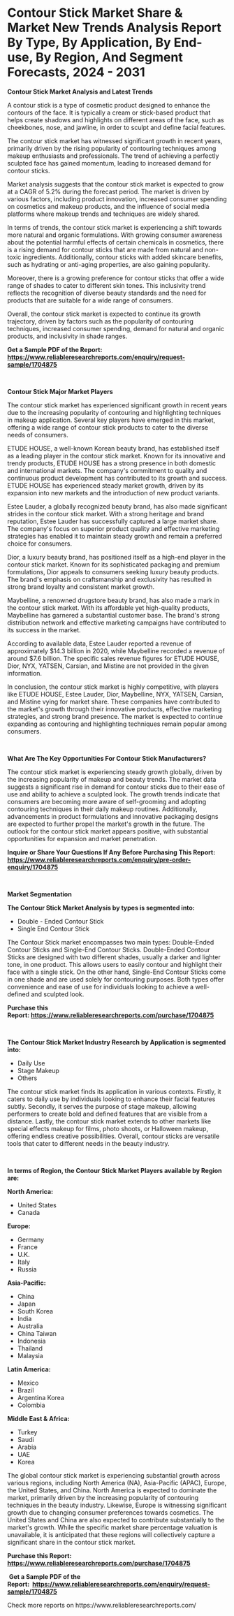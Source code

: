 <p><h1>Contour Stick Market Share & Market New Trends Analysis Report By Type, By Application, By End-use, By Region, And Segment Forecasts, 2024 - 2031</h1></p><p><strong>Contour Stick Market Analysis and Latest Trends</strong></p>
<p><p>A contour stick is a type of cosmetic product designed to enhance the contours of the face. It is typically a cream or stick-based product that helps create shadows and highlights on different areas of the face, such as cheekbones, nose, and jawline, in order to sculpt and define facial features.</p><p>The contour stick market has witnessed significant growth in recent years, primarily driven by the rising popularity of contouring techniques among makeup enthusiasts and professionals. The trend of achieving a perfectly sculpted face has gained momentum, leading to increased demand for contour sticks.</p><p>Market analysis suggests that the contour stick market is expected to grow at a CAGR of 5.2% during the forecast period. The market is driven by various factors, including product innovation, increased consumer spending on cosmetics and makeup products, and the influence of social media platforms where makeup trends and techniques are widely shared.</p><p>In terms of trends, the contour stick market is experiencing a shift towards more natural and organic formulations. With growing consumer awareness about the potential harmful effects of certain chemicals in cosmetics, there is a rising demand for contour sticks that are made from natural and non-toxic ingredients. Additionally, contour sticks with added skincare benefits, such as hydrating or anti-aging properties, are also gaining popularity.</p><p>Moreover, there is a growing preference for contour sticks that offer a wide range of shades to cater to different skin tones. This inclusivity trend reflects the recognition of diverse beauty standards and the need for products that are suitable for a wide range of consumers.</p><p>Overall, the contour stick market is expected to continue its growth trajectory, driven by factors such as the popularity of contouring techniques, increased consumer spending, demand for natural and organic products, and inclusivity in shade ranges.</p></p>
<p><strong>Get a Sample PDF of the Report:&nbsp; <a href="https://www.reliableresearchreports.com/enquiry/request-sample/1704875">https://www.reliableresearchreports.com/enquiry/request-sample/1704875</a></strong></p>
<p>&nbsp;</p>
<p><strong>Contour Stick Major Market Players</strong></p>
<p><p>The contour stick market has experienced significant growth in recent years due to the increasing popularity of contouring and highlighting techniques in makeup application. Several key players have emerged in this market, offering a wide range of contour stick products to cater to the diverse needs of consumers.</p><p>ETUDE HOUSE, a well-known Korean beauty brand, has established itself as a leading player in the contour stick market. Known for its innovative and trendy products, ETUDE HOUSE has a strong presence in both domestic and international markets. The company's commitment to quality and continuous product development has contributed to its growth and success. ETUDE HOUSE has experienced steady market growth, driven by its expansion into new markets and the introduction of new product variants.</p><p>Estee Lauder, a globally recognized beauty brand, has also made significant strides in the contour stick market. With a strong heritage and brand reputation, Estee Lauder has successfully captured a large market share. The company's focus on superior product quality and effective marketing strategies has enabled it to maintain steady growth and remain a preferred choice for consumers.</p><p>Dior, a luxury beauty brand, has positioned itself as a high-end player in the contour stick market. Known for its sophisticated packaging and premium formulations, Dior appeals to consumers seeking luxury beauty products. The brand's emphasis on craftsmanship and exclusivity has resulted in strong brand loyalty and consistent market growth.</p><p>Maybelline, a renowned drugstore beauty brand, has also made a mark in the contour stick market. With its affordable yet high-quality products, Maybelline has garnered a substantial customer base. The brand's strong distribution network and effective marketing campaigns have contributed to its success in the market.</p><p>According to available data, Estee Lauder reported a revenue of approximately $14.3 billion in 2020, while Maybelline recorded a revenue of around $7.6 billion. The specific sales revenue figures for ETUDE HOUSE, Dior, NYX, YATSEN, Carsian, and Mistine are not provided in the given information.</p><p>In conclusion, the contour stick market is highly competitive, with players like ETUDE HOUSE, Estee Lauder, Dior, Maybelline, NYX, YATSEN, Carsian, and Mistine vying for market share. These companies have contributed to the market's growth through their innovative products, effective marketing strategies, and strong brand presence. The market is expected to continue expanding as contouring and highlighting techniques remain popular among consumers.</p></p>
<p>&nbsp;</p>
<p><strong>What Are The Key Opportunities For Contour Stick Manufacturers?</strong></p>
<p><p>The contour stick market is experiencing steady growth globally, driven by the increasing popularity of makeup and beauty trends. The market data suggests a significant rise in demand for contour sticks due to their ease of use and ability to achieve a sculpted look. The growth trends indicate that consumers are becoming more aware of self-grooming and adopting contouring techniques in their daily makeup routines. Additionally, advancements in product formulations and innovative packaging designs are expected to further propel the market's growth in the future. The outlook for the contour stick market appears positive, with substantial opportunities for expansion and market penetration.</p></p>
<p><strong>Inquire or Share Your Questions If Any Before Purchasing This Report: <a href="https://www.reliableresearchreports.com/enquiry/pre-order-enquiry/1704875">https://www.reliableresearchreports.com/enquiry/pre-order-enquiry/1704875</a></strong></p>
<p>&nbsp;</p>
<p><strong>Market Segmentation</strong></p>
<p><strong>The Contour Stick Market Analysis by types is segmented into:</strong></p>
<p><ul><li>Double - Ended Contour Stick</li><li>Single End Contour Stick</li></ul></p>
<p><p>The Contour Stick market encompasses two main types: Double-Ended Contour Sticks and Single-End Contour Sticks. Double-Ended Contour Sticks are designed with two different shades, usually a darker and lighter tone, in one product. This allows users to easily contour and highlight their face with a single stick. On the other hand, Single-End Contour Sticks come in one shade and are used solely for contouring purposes. Both types offer convenience and ease of use for individuals looking to achieve a well-defined and sculpted look.</p></p>
<p><strong>Purchase this Report:&nbsp;<a href="https://www.reliableresearchreports.com/purchase/1704875">https://www.reliableresearchreports.com/purchase/1704875</a></strong></p>
<p>&nbsp;</p>
<p><strong>The Contour Stick Market Industry Research by Application is segmented into:</strong></p>
<p><ul><li>Daily Use</li><li>Stage Makeup</li><li>Others</li></ul></p>
<p><p>The contour stick market finds its application in various contexts. Firstly, it caters to daily use by individuals looking to enhance their facial features subtly. Secondly, it serves the purpose of stage makeup, allowing performers to create bold and defined features that are visible from a distance. Lastly, the contour stick market extends to other markets like special effects makeup for films, photo shoots, or Halloween makeup, offering endless creative possibilities. Overall, contour sticks are versatile tools that cater to different needs in the beauty industry.</p></p>
<p>&nbsp;</p>
<p><strong>In terms of Region, the Contour Stick Market Players available by Region are:</strong></p>
<p>
    <p> <strong> North America: </strong>
        <ul>
            <li>United States</li>
            <li>Canada</li>
        </ul>
        </p> 
    <p> <strong> Europe: </strong>
        <ul>
            <li>Germany</li>
            <li>France</li>
            <li>U.K.</li>
            <li>Italy</li>
            <li>Russia</li>
        </ul>
        </p> 
    <p> <strong> Asia-Pacific: </strong>
        <ul>
            <li>China</li>
            <li>Japan</li>
            <li>South Korea</li>
            <li>India</li>
            <li>Australia</li>
            <li>China Taiwan</li>
            <li>Indonesia</li>
            <li>Thailand</li>
            <li>Malaysia</li>
        </ul>
        </p> 
    <p> <strong> Latin America: </strong>
        <ul>
            <li>Mexico</li>
            <li>Brazil</li>
            <li>Argentina Korea</li>
            <li>Colombia</li>
        </ul>
        </p> 
    <p> <strong> Middle East & Africa: </strong>
        <ul>
            <li>Turkey</li>
            <li>Saudi</li>
            <li>Arabia</li>
            <li>UAE</li>
            <li>Korea</li>
        </ul>
    </p>
    </p>
<p><p>The global contour stick market is experiencing substantial growth across various regions, including North America (NA), Asia-Pacific (APAC), Europe, the United States, and China. North America is expected to dominate the market, primarily driven by the increasing popularity of contouring techniques in the beauty industry. Likewise, Europe is witnessing significant growth due to changing consumer preferences towards cosmetics. The United States and China are also expected to contribute substantially to the market's growth. While the specific market share percentage valuation is unavailable, it is anticipated that these regions will collectively capture a significant share in the contour stick market.</p></p>
<p><strong>Purchase this Report: <a href="https://www.reliableresearchreports.com/purchase/1704875">https://www.reliableresearchreports.com/purchase/1704875</a></strong></p>
<p>&nbsp;<strong>Get a Sample PDF of the Report:&nbsp;&nbsp;<a href="https://www.reliableresearchreports.com/enquiry/request-sample/1704875">https://www.reliableresearchreports.com/enquiry/request-sample/1704875</a></strong></p>
<p><strong></strong></p>
<p>Check more reports on https://www.reliableresearchreports.com/</p>